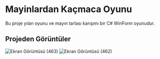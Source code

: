 # Mayinlardan Kaçmaca Oyunu

Bu proje yılan oyunu ve mayın tarlası karışımı bir C# WinForm oyunudur.

## Projeden Görüntüler

![Ekran Görüntüsü (463)](https://user-images.githubusercontent.com/77530565/104849728-5bcb8700-58fc-11eb-819f-1fc84f324e53.png)
![Ekran Görüntüsü (462)](https://user-images.githubusercontent.com/77530565/104849730-5d954a80-58fc-11eb-9149-81a48ed0e529.png)

